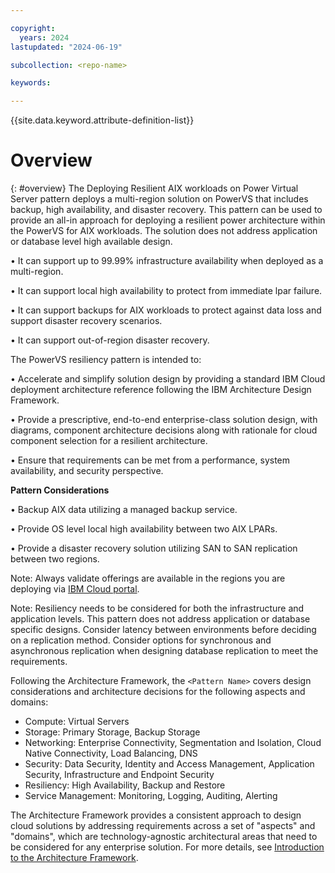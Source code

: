 ```yaml
---

copyright:
  years: 2024
lastupdated: "2024-06-19"

subcollection: <repo-name>

keywords:

---
```


{{site.data.keyword.attribute-definition-list}}

# Overview
{: #overview}
The Deploying Resilient AIX workloads on Power Virtual Server pattern deploys a multi-region solution on PowerVS that includes backup, high availability, and disaster recovery. This pattern can be used to provide an all-in approach for deploying a resilient power architecture within the PowerVS for AIX workloads. The solution does not address application or database level high available design.

• It can support up to 99.99% infrastructure availability when deployed as a multi-region.

• It can support local high availability to protect from immediate lpar failure.

• It can support backups for AIX workloads to protect against data loss and support disaster recovery scenarios.

• It can support out-of-region disaster recovery.

The PowerVS resiliency pattern is intended to:

• Accelerate and simplify solution design by providing a standard IBM Cloud deployment architecture reference following the IBM Architecture Design Framework.

• Provide a prescriptive, end-to-end enterprise-class solution design, with diagrams, component architecture decisions along with rationale for cloud component selection for a resilient architecture.

• Ensure that requirements can be met from a performance, system availability, and security perspective.


**Pattern Considerations**

• Backup AIX data utilizing a managed backup service.

• Provide OS level local high availability between two AIX LPARs.

• Provide a disaster recovery solution utilizing SAN to SAN replication between two regions.

Note: Always validate offerings are available in the regions you are deploying via [IBM Cloud portal](https://cloud.ibm.com/login).

Note: Resiliency needs to be considered for both the infrastructure and application levels. This pattern does not address application or database specific designs. Consider latency between environments before deciding on a replication method. Consider options for synchronous and asynchronous replication when designing database replication to meet the requirements.





Following the Architecture Framework, the `<Pattern Name>` covers design considerations and architecture decisions for the following aspects and domains:

- Compute: Virtual Servers
- Storage: Primary Storage, Backup Storage
- Networking: Enterprise Connectivity, Segmentation and Isolation, Cloud Native Connectivity, Load Balancing, DNS
- Security: Data Security, Identity and Access Management, Application Security, Infrastructure and Endpoint Security
- Resiliency: High Availability, Backup and Restore
- Service Management: Monitoring, Logging, Auditing, Alerting

The Architecture Framework provides a consistent approach to design cloud solutions by addressing requirements across a set of "aspects" and "domains", which are technology-agnostic architectural areas that need to be considered for any enterprise solution. For more details, see [Introduction to the Architecture Framework](/docs/architecture-framework).
